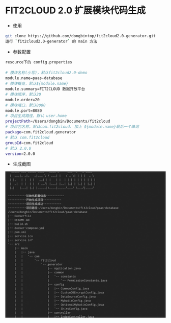 # FIT2CLOUD 2.0 扩展模块代码生成

- 使用
```bash
git clone https://github.com/dongbintop/fit2cloud2.0-generator.git
运行 `fit2cloud2.0-generator` 的 main 方法

```

- 参数配置
```bash
resource下的 config.properties

# 模块名称(小写)，默认fit2cloud2.0-demo
module.name=paas-database
# 模块概览，默认${module.name}
module.summary=FIT2CLOUD 数据开放平台
# 模块顺序，默认20
module.order=20
# 模块端口，默认8080
module.port=8080
# 项目生成路径，默认 user.home
projectPath=/Users/dongbin/Documents/fit2cloud
# 项目包名称，默认com.fit2cloud. 加上 ${module.name}最后一个单词
package=com.fit2cloud.generator 
# 默认 com.fit2cloud
groupId=com.fit2cloud
# 默认 2.0.0
version=2.0.0
```

- 生成截图

![avatar](./console.png)





  
 


